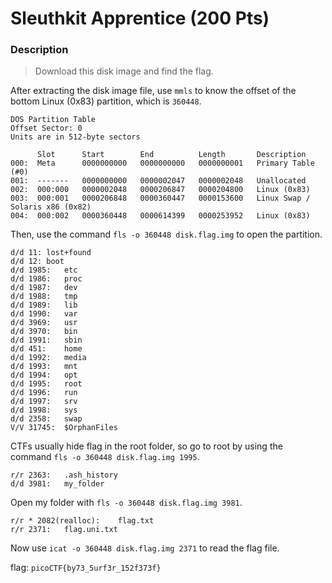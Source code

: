 # Sleuthkit Apprentice (200 Pts)

### Description
> Download this disk image and find the flag.

After extracting the disk image file, use `mmls` to know the offset of the bottom Linux (0x83) partition, which is `360448`.

```
DOS Partition Table
Offset Sector: 0
Units are in 512-byte sectors

      Slot      Start        End          Length       Description
000:  Meta      0000000000   0000000000   0000000001   Primary Table (#0)
001:  -------   0000000000   0000002047   0000002048   Unallocated
002:  000:000   0000002048   0000206847   0000204800   Linux (0x83)
003:  000:001   0000206848   0000360447   0000153600   Linux Swap / Solaris x86 (0x82)
004:  000:002   0000360448   0000614399   0000253952   Linux (0x83)
```
Then, use the command `fls -o 360448 disk.flag.img` to open the partition. 
```
d/d 11:	lost+found
d/d 12:	boot
d/d 1985:	etc
d/d 1986:	proc
d/d 1987:	dev
d/d 1988:	tmp
d/d 1989:	lib
d/d 1990:	var
d/d 3969:	usr
d/d 3970:	bin
d/d 1991:	sbin
d/d 451:	home
d/d 1992:	media
d/d 1993:	mnt
d/d 1994:	opt
d/d 1995:	root
d/d 1996:	run
d/d 1997:	srv
d/d 1998:	sys
d/d 2358:	swap
V/V 31745:	$OrphanFiles

```
CTFs usually hide flag in the root folder, so go to root by using the command `fls -o 360448 disk.flag.img 1995`.
```
r/r 2363:	.ash_history
d/d 3981:	my_folder

```
Open my folder with `fls -o 360448 disk.flag.img 3981`.
```
r/r * 2082(realloc):	flag.txt
r/r 2371:	flag.uni.txt
```
Now use `icat -o 360448 disk.flag.img 2371` to read the flag file.

flag: `picoCTF{by73_5urf3r_152f373f}`
